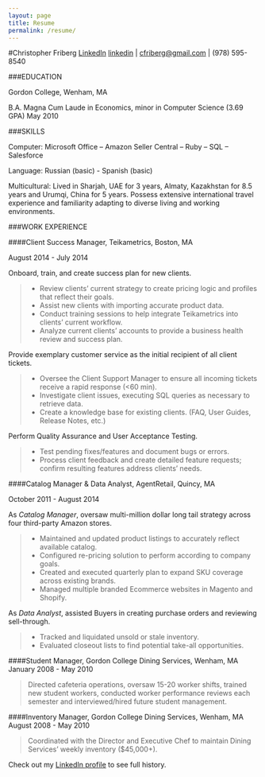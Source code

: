 ```yaml
---
layout: page
title: Resume
permalink: /resume/
---
```


#Christopher Friberg
[LinkedIn] [linkedin] | cfriberg@gmail.com | (978) 595-8540

###EDUCATION

Gordon College, Wenham, MA

B.A. Magna Cum Laude in Economics, minor in Computer Science (3.69 GPA)
May 2010

###SKILLS

Computer: Microsoft Office – Amazon Seller Central – Ruby – SQL – Salesforce

Language: Russian (basic) - Spanish (basic)

Multicultural: Lived in Sharjah, UAE for 3 years, Almaty, Kazakhstan for 8.5 years and Urumqi, China for 5 years. Possess extensive international travel experience and familiarity adapting to diverse living and working environments.

###WORK EXPERIENCE

####Client Success Manager, Teikametrics, Boston, MA

August 2014 - July 2014

Onboard, train, and create success plan for new clients.

>* Review clients’ current strategy to create pricing logic and profiles that reflect their goals. 
>* Assist new clients with importing accurate product data.
>* Conduct training sessions to help integrate Teikametrics into clients’ current workflow. 
>* Analyze current clients’ accounts to provide a business health review and success plan.

Provide exemplary customer service as the initial recipient of all client tickets.

>* Oversee the Client Support Manager to ensure all incoming tickets receive a rapid response (<60 min). 
>* Investigate client issues, executing SQL queries as necessary to retrieve data.
>* Create a knowledge base for existing clients. (FAQ, User Guides, Release Notes, etc.)

Perform Quality Assurance and User Acceptance Testing.

>* Test pending fixes/features and document bugs or errors.
>* Process client feedback and create detailed feature requests; confirm resulting features address clients’ needs.


####Catalog Manager & Data Analyst, AgentRetail, Quincy, MA

October 2011 - August 2014

As *Catalog Manager*, oversaw multi-million dollar long tail strategy across four third-party Amazon stores.

>* Maintained and updated product listings to accurately reflect available catalog.
>* Configured re-pricing solution to perform according to company goals.
>* Created and executed quarterly plan to expand SKU coverage across existing brands. 
>* Managed multiple branded Ecommerce websites in Magento and Shopify.

As *Data Analyst*, assisted Buyers in creating purchase orders and reviewing sell-through.

>* Tracked and liquidated unsold or stale inventory.
>* Evaluated closeout lists to find potential take-all opportunities.


####Student Manager, Gordon College Dining Services, Wenham, MA
January 2008 - May 2010

>Directed cafeteria operations, oversaw 15-20 worker shifts, trained new student workers, conducted worker performance reviews each semester and interviewed/hired future student management.

####Inventory Manager, Gordon College Dining Services, Wenham, MA
August 2008 - May 2010

>Coordinated with the Director and Executive Chef to maintain Dining Services’ weekly inventory ($45,000+).

Check out my [LinkedIn profile][linkedin] to see full history.

[linkedin]:	https://www.linkedin.com/in/christopherfriberg